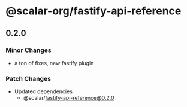 # @scalar-org/fastify-api-reference

## 0.2.0

### Minor Changes

- a ton of fixes, new fastify plugin

### Patch Changes

- Updated dependencies
  - @scalar/fastify-api-reference@0.2.0
